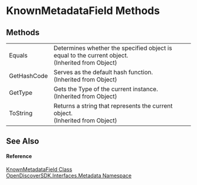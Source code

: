 # KnownMetadataField Methods




## Methods
<table>
<tr>
<td>Equals</td>
<td>Determines whether the specified object is equal to the current object.<br />(Inherited from Object)</td></tr>
<tr>
<td>GetHashCode</td>
<td>Serves as the default hash function.<br />(Inherited from Object)</td></tr>
<tr>
<td>GetType</td>
<td>Gets the Type of the current instance.<br />(Inherited from Object)</td></tr>
<tr>
<td>ToString</td>
<td>Returns a string that represents the current object.<br />(Inherited from Object)</td></tr>
</table>

## See Also


#### Reference
<a href="a4b5275b-c507-047c-66df-6eb5d206a3a3">KnownMetadataField Class</a>  
<a href="520b27cc-9ac9-4549-2981-558ed96ae428">OpenDiscoverSDK.Interfaces.Metadata Namespace</a>  
